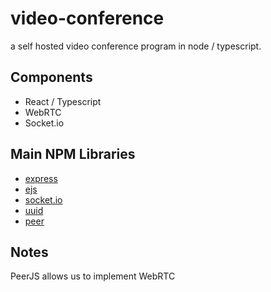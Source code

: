 # video-conference

a self hosted video conference program in node / typescript.

## Components

- React / Typescript
- WebRTC
- Socket.io

## Main NPM Libraries

- [express](https://www.npmjs.com/package/express)
- [ejs](https://www.npmjs.com/package/ejs)
- [socket.io](https://www.npmjs.com/package/socket.io)
- [uuid](https://www.npmjs.com/package/uuid)
- [peer](https://www.npmjs.com/package/peer)

## Notes

PeerJS allows us to implement WebRTC
